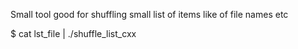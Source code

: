 Small tool good for shuffling small list of items
like of file names etc

$ cat lst_file | ./shuffle_list_cxx


